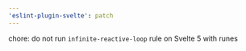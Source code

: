 ```yaml
---
'eslint-plugin-svelte': patch
---
```


chore: do not run `infinite-reactive-loop` rule on Svelte 5 with runes
